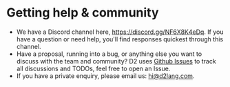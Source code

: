 # Getting help & community

- We have a Discord channel here, <a
  href="https://discord.gg/NF6X8K4eDq">https://discord.gg/NF6X8K4eDq</a>. If you have a
  question or need help, you'll find responses quickest through this channel.
- Have a proposal, running into a bug, or anything else you want to discuss with the team
  and community? D2 uses [Github Issues](https://github.com/terrastruct/d2) to track all
  discussions and TODOs, feel free to open an Issue.
- If you have a private enquiry, please email us: hi@d2lang.com.
